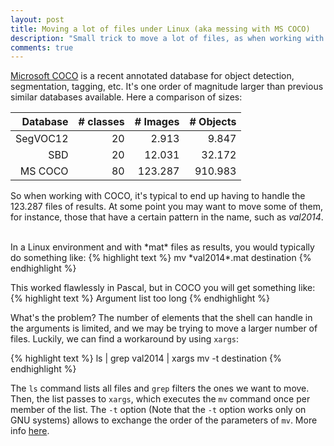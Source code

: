 ```yaml
---
layout: post
title: Moving a lot of files under Linux (aka messing with MS COCO)
description: "Small trick to move a lot of files, as when working with MS COCO."
comments: true
---
```



[Microsoft COCO](mscoco.org) is a recent annotated database for object detection, segmentation, tagging, etc. It's one order of magnitude larger than previous similar databases available. Here a comparison of sizes:

| Database  | # classes | # Images | # Objects |
| -------------: | -------------: | -------------: | -------------: |
| SegVOC12  | 20         |   2.913   | 9.847 |
| SBD             | 20         | 12.031|  32.172 |
| MS COCO   | 80         |   123.287  |  910.983 |

So when working with COCO, it's typical to end up having to handle the 123.287 files of results. At some point you may want to move some of them, for instance, those that have a certain pattern in the name, such as *val2014*.

<br />
In a Linux environment and with *mat* files as results, you would typically do something like:
{% highlight text %}
mv *val2014*.mat destination
{% endhighlight %}

This worked flawlessly in Pascal, but in COCO you will get something like:
{% highlight text %}
Argument list too long
{% endhighlight %}

What's the problem? The number of elements that the shell can handle in the arguments is limited, and we may be trying to move a larger number of files. Luckily, we can find a workaround by using ```xargs```:

{% highlight text %}
ls | grep  val2014 | xargs mv -t destination
{% endhighlight %}

The ```ls``` command lists all files and ```grep``` filters the ones we want to move. Then, the list passes to ```xargs```, which executes the ```mv``` command once per member of the list. The ```-t``` option (Note that the ```-t``` option works only on GNU systems) allows to exchange the order of the parameters of ```mv```. More info [here](http://unix.stackexchange.com/questions/128559/solving-mv-argument-list-too-long).